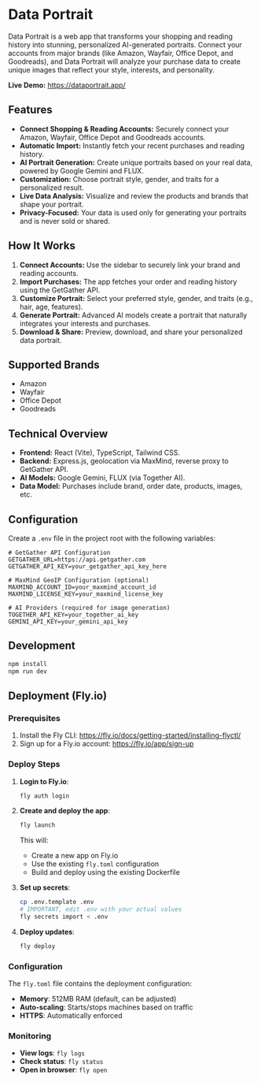 # Data Portrait

Data Portrait is a web app that transforms your shopping and reading history into stunning, personalized AI-generated portraits. Connect your accounts from major brands (like Amazon, Wayfair, Office Depot, and Goodreads), and Data Portrait will analyze your purchase data to create unique images that reflect your style, interests, and personality.

**Live Demo:** https://dataportrait.app/

## Features

- **Connect Shopping & Reading Accounts:** Securely connect your Amazon, Wayfair, Office Depot and Goodreads accounts.
- **Automatic Import:** Instantly fetch your recent purchases and reading history.
- **AI Portrait Generation:** Create unique portraits based on your real data, powered by Google Gemini and FLUX.
- **Customization:** Choose portrait style, gender, and traits for a personalized result.
- **Live Data Analysis:** Visualize and review the products and brands that shape your portrait.
- **Privacy-Focused:** Your data is used only for generating your portraits and is never sold or shared.

## How It Works

1. **Connect Accounts:** Use the sidebar to securely link your brand and reading accounts.
2. **Import Purchases:** The app fetches your order and reading history using the GetGather API.
3. **Customize Portrait:** Select your preferred style, gender, and traits (e.g., hair, age, features).
4. **Generate Portrait:** Advanced AI models create a portrait that naturally integrates your interests and purchases.
5. **Download & Share:** Preview, download, and share your personalized data portrait.

## Supported Brands

- Amazon
- Wayfair
- Office Depot
- Goodreads

## Technical Overview

- **Frontend:** React (Vite), TypeScript, Tailwind CSS.
- **Backend:** Express.js, geolocation via MaxMind, reverse proxy to GetGather API.
- **AI Models:** Google Gemini, FLUX (via Together AI).
- **Data Model:** Purchases include brand, order date, products, images, etc.

## Configuration

Create a `.env` file in the project root with the following variables:

```env
# GetGather API Configuration
GETGATHER_URL=https://api.getgather.com
GETGATHER_API_KEY=your_getgather_api_key_here

# MaxMind GeoIP Configuration (optional)
MAXMIND_ACCOUNT_ID=your_maxmind_account_id
MAXMIND_LICENSE_KEY=your_maxmind_license_key

# AI Providers (required for image generation)
TOGETHER_API_KEY=your_together_ai_key
GEMINI_API_KEY=your_gemini_api_key
```

## Development

```bash
npm install
npm run dev
```

## Deployment (Fly.io)

### Prerequisites

1. Install the Fly CLI: https://fly.io/docs/getting-started/installing-flyctl/
2. Sign up for a Fly.io account: https://fly.io/app/sign-up

### Deploy Steps

1. **Login to Fly.io**:

   ```bash
   fly auth login
   ```

2. **Create and deploy the app**:

   ```bash
   fly launch
   ```

   This will:
   - Create a new app on Fly.io
   - Use the existing `fly.toml` configuration
   - Build and deploy using the existing Dockerfile

3. **Set up secrets**:

   ```bash
   cp .env.template .env
   # IMPORTANT, edit .env with your actual values
   fly secrets import < .env
   ```

4. **Deploy updates**:
   ```bash
   fly deploy
   ```

### Configuration

The `fly.toml` file contains the deployment configuration:

- **Memory**: 512MB RAM (default, can be adjusted)
- **Auto-scaling**: Starts/stops machines based on traffic
- **HTTPS**: Automatically enforced

### Monitoring

- **View logs**: `fly logs`
- **Check status**: `fly status`
- **Open in browser**: `fly open`
